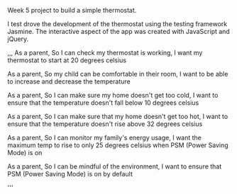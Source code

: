 Week 5 project to build a simple thermostat.

I test drove the development of the thermostat using the testing framework Jasmine.
The interactive aspect of the app was created with JavaScript and jQuery.

,,,
As a parent,
So I can check my thermostat is working,
I want my thermostat to start at 20 degrees celsius

As a parent,
So my child can be comfortable in their room,
I want to be able to increase and decrease the temperature 

As a parent,
So I can make sure my home doesn't get too cold,
I want to ensure that the temperature doesn't fall below 10 degrees celsius

As a parent,
So I can make sure that my home doesn't get too hot,
I want to ensure that the temperature doesn't rise above 32 degrees celsius

As a parent,
So I can monitor my family's energy usage,
I want the maximum temp to rise to only 25 degrees celsius when PSM (Power Saving Mode) is on

As a parent,
So I can be mindful of the environment,
I want to ensure that PSM (Power Saving Mode) is on by default

'''